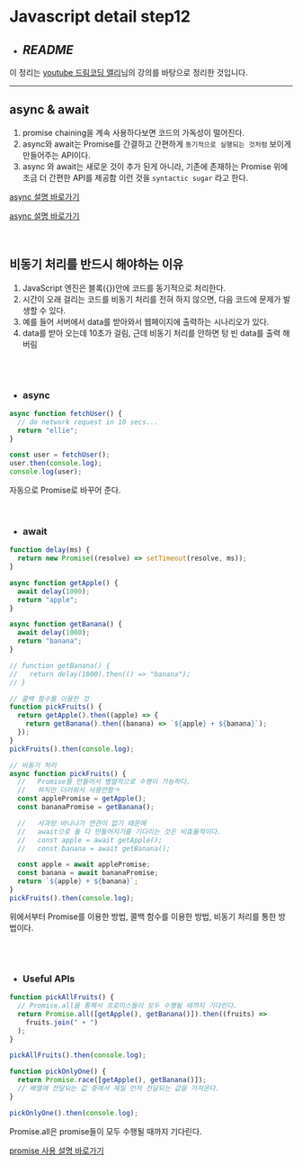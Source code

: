 # Javascript detail step12

- ## _**README**_

이 정리는 [youtube 드림코딩 엘리](https://www.youtube.com/watch?v=tJieVCgGzhs&list=PLv2d7VI9OotTVOL4QmPfvJWPJvkmv6h-2&index=2)님의 강의를 바탕으로 정리한 것입니다.

---

## async & await

1. promise chaining을 계속 사용하다보면 코드의 가독성이 떨어진다.
2. async와 await는 Promise를 간결하고 간편하게 `동기적으로 실행되는 것처럼` 보이게 만들어주는 API이다.
3. async 와 await는 새로운 것이 추가 된게 아니라, 기존에 존재하는 Promise 위에 조금 더 간편한 API를 제공함 이런 것을 `syntactic sugar` 라고 한다.

[async 설명 바로가기](https://developer.mozilla.org/ko/docs/Web/JavaScript/Reference/Statements/async_function)

[async 설명 바로가기](https://developer.mozilla.org/ko/docs/Web/JavaScript/Reference/Operators/await)

<br/>

## 비동기 처리를 반드시 해야하는 이유

1. JavaScript 엔진은 블록({})안에 코드를 동기적으로 처리한다.
2. 시간이 오래 걸리는 코드를 비동기 처리를 전혀 하지 않으면, 다음 코드에 문제가 발생할 수 있다.
3. 예를 들어 서버에서 data를 받아와서 웹페이지에 출력하는 시나리오가 있다.
4. data를 받아 오는데 10초가 걸림, 근데 비동기 처리를 안하면 텅 빈 data를 출력 해버림

<br/>
<br/>

- ### async

```js
async function fetchUser() {
  // do network request in 10 secs...
  return "ellie";
}

const user = fetchUser();
user.then(console.log);
console.log(user);
```

자동으로 Promise로 바꾸어 준다.

<br/>

- ### await

```js
function delay(ms) {
  return new Promise((resolve) => setTimeout(resolve, ms));
}

async function getApple() {
  await delay(1000);
  return "apple";
}

async function getBanana() {
  await delay(1000);
  return "banana";
}

// function getBanana() {
//   return delay(1000).then(() => "banana");
// }

// 콜백 함수를 이용한 것
function pickFruits() {
  return getApple().then((apple) => {
    return getBanana().then((banana) => `${apple} + ${banana}`);
  });
}
pickFruits().then(console.log);

// 비동기 처리
async function pickFruits() {
  //   Promise를 만들어서 병렬적으로 수행이 가능하다.
  //   하지만 더러워서 사용안함ㅋ
  const applePromise = getApple();
  const bananaPromise = getBanana();

  //   사과랑 바나나가 연관이 없기 때문에
  //   await으로 둘 다 만들어지기를 기다리는 것은 비효율적이다.
  //   const apple = await getApple();
  //   const banana = await getBanana();

  const apple = await applePromise;
  const banana = await bananaPromise;
  return `${apple} + ${banana}`;
}
pickFruits().then(console.log);
```

위에서부터 Promise를 이용한 방법, 콜백 함수를 이용한 방법, 비동기 처리를 통한 방법이다.

<br/>
<br/>

- ### Useful APIs

```js
function pickAllFruits() {
  // Promise.all을 통해서 프로미스들이 모두 수행될 때까지 기다린다.
  return Promise.all([getApple(), getBanana()]).then((fruits) =>
    fruits.join(" + ")
  );
}

pickAllFruits().then(console.log);

function pickOnlyOne() {
  return Promise.race([getApple(), getBanana()]);
  // 배열에 전달되는 값 중에서 제일 먼저 전달되는 값을 가져온다.
}

pickOnlyOne().then(console.log);
```

Promise.all은 promise들이 모두 수행될 때까지 기다린다.

[promise 사용 설명 바로가기](https://developer.mozilla.org/ko/docs/Web/JavaScript/Reference/Global_Objects/Promise)
